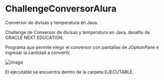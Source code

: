 # ChallengeConversorAlura
Conversor de divisas y temperatura en Java.

Challenge de Conversor de divisas y temperatura en Java, desafío de ORACLE NEXT EDUCATION.

Programa que permite elegir el conversor con pantallas de JOptionPane e ingresar la cantidad a convertir.

![image](https://github.com/azuncel/ChallengeConversorAlura/assets/116027025/490a47df-b843-448f-8c88-1dd3d5a31384)

El ejecutable se encuentra dentro de la carpeta EJECUTABLE.
